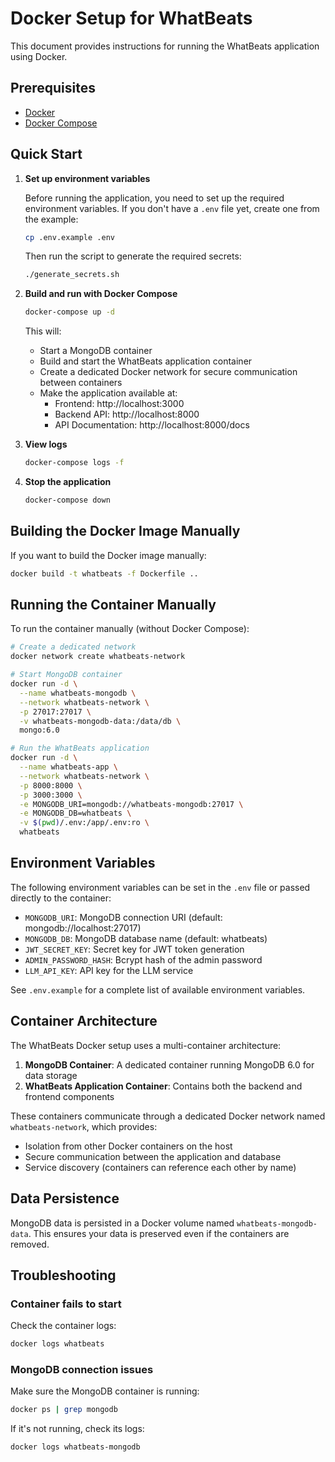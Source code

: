 # Docker Setup for WhatBeats

This document provides instructions for running the WhatBeats application using Docker.

## Prerequisites

- [Docker](https://docs.docker.com/get-docker/)
- [Docker Compose](https://docs.docker.com/compose/install/)

## Quick Start

1. **Set up environment variables**

   Before running the application, you need to set up the required environment variables. If you don't have a `.env` file yet, create one from the example:

   ```bash
   cp .env.example .env
   ```

   Then run the script to generate the required secrets:

   ```bash
   ./generate_secrets.sh
   ```

2. **Build and run with Docker Compose**

   ```bash
   docker-compose up -d
   ```

   This will:
   - Start a MongoDB container
   - Build and start the WhatBeats application container
   - Create a dedicated Docker network for secure communication between containers
   - Make the application available at:
     - Frontend: http://localhost:3000
     - Backend API: http://localhost:8000
     - API Documentation: http://localhost:8000/docs

3. **View logs**

   ```bash
   docker-compose logs -f
   ```

4. **Stop the application**

   ```bash
   docker-compose down
   ```

## Building the Docker Image Manually

If you want to build the Docker image manually:

```bash
docker build -t whatbeats -f Dockerfile ..
```

## Running the Container Manually

To run the container manually (without Docker Compose):

```bash
# Create a dedicated network
docker network create whatbeats-network

# Start MongoDB container
docker run -d \
  --name whatbeats-mongodb \
  --network whatbeats-network \
  -p 27017:27017 \
  -v whatbeats-mongodb-data:/data/db \
  mongo:6.0

# Run the WhatBeats application
docker run -d \
  --name whatbeats-app \
  --network whatbeats-network \
  -p 8000:8000 \
  -p 3000:3000 \
  -e MONGODB_URI=mongodb://whatbeats-mongodb:27017 \
  -e MONGODB_DB=whatbeats \
  -v $(pwd)/.env:/app/.env:ro \
  whatbeats
```

## Environment Variables

The following environment variables can be set in the `.env` file or passed directly to the container:

- `MONGODB_URI`: MongoDB connection URI (default: mongodb://localhost:27017)
- `MONGODB_DB`: MongoDB database name (default: whatbeats)
- `JWT_SECRET_KEY`: Secret key for JWT token generation
- `ADMIN_PASSWORD_HASH`: Bcrypt hash of the admin password
- `LLM_API_KEY`: API key for the LLM service

See `.env.example` for a complete list of available environment variables.

## Container Architecture

The WhatBeats Docker setup uses a multi-container architecture:

1. **MongoDB Container**: A dedicated container running MongoDB 6.0 for data storage
2. **WhatBeats Application Container**: Contains both the backend and frontend components

These containers communicate through a dedicated Docker network named `whatbeats-network`, which provides:
- Isolation from other Docker containers on the host
- Secure communication between the application and database
- Service discovery (containers can reference each other by name)

## Data Persistence

MongoDB data is persisted in a Docker volume named `whatbeats-mongodb-data`. This ensures your data is preserved even if the containers are removed.

## Troubleshooting

### Container fails to start

Check the container logs:

```bash
docker logs whatbeats
```

### MongoDB connection issues

Make sure the MongoDB container is running:

```bash
docker ps | grep mongodb
```

If it's not running, check its logs:

```bash
docker logs whatbeats-mongodb